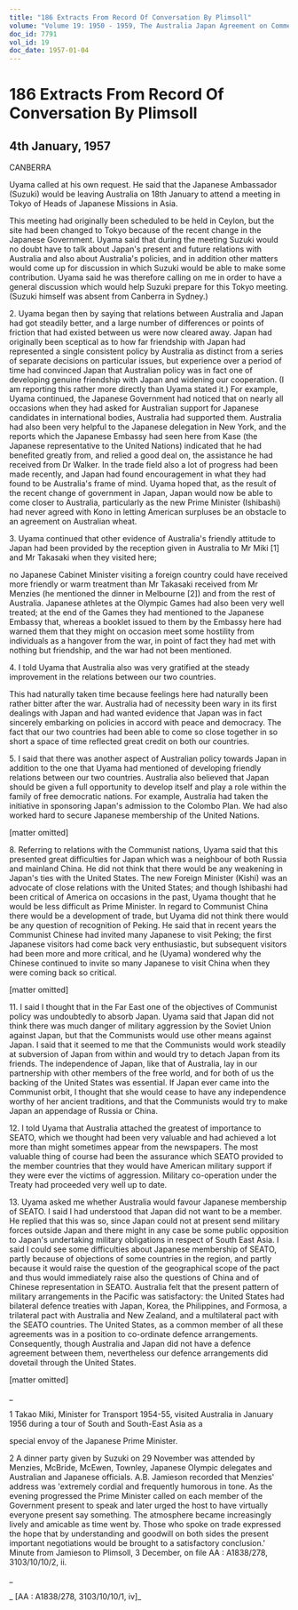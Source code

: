 ```yaml
---
title: "186 Extracts From Record Of Conversation By Plimsoll"
volume: "Volume 19: 1950 - 1959, The Australia Japan Agreement on Commerce"
doc_id: 7791
vol_id: 19
doc_date: 1957-01-04
---
```


# 186 Extracts From Record Of Conversation By Plimsoll

## 4th January, 1957

CANBERRA

Uyama called at his own request. He said that the Japanese Ambassador (Suzuki) would be leaving Australia on 18th January to attend a meeting in Tokyo of Heads of Japanese Missions in Asia.

This meeting had originally been scheduled to be held in Ceylon, but the site had been changed to Tokyo because of the recent change in the Japanese Government. Uyama said that during the meeting Suzuki would no doubt have to talk about Japan's present and future relations with Australia and also about Australia's policies, and in addition other matters would come up for discussion in which Suzuki would be able to make some contribution. Uyama said he was therefore calling on me in order to have a general discussion which would help Suzuki prepare for this Tokyo meeting. (Suzuki himself was absent from Canberra in Sydney.)

2\. Uyama began then by saying that relations between Australia and Japan had got steadily better, and a large number of differences or points of friction that had existed between us were now cleared away. Japan had originally been sceptical as to how far friendship with Japan had represented a single consistent policy by Australia as distinct from a series of separate decisions on particular issues, but experience over a period of time had convinced Japan that Australian policy was in fact one of developing genuine friendship with Japan and widening our cooperation. (I am reporting this rather more directly than Uyama stated it.) For example, Uyama continued, the Japanese Government had noticed that on nearly all occasions when they had asked for Australian support for Japanese candidates in international bodies, Australia had supported them. Australia had also been very helpful to the Japanese delegation in New York, and the reports which the Japanese Embassy had seen here from Kase (the Japanese representative to the United Nations) indicated that he had benefited greatly from, and relied a good deal on, the assistance he had received from Dr Walker. In the trade field also a lot of progress had been made recently, and Japan had found encouragement in what they had found to be Australia's frame of mind. Uyama hoped that, as the result of the recent change of government in Japan, Japan would now be able to come closer to Australia, particularly as the new Prime Minister (Ishibashi) had never agreed with Kono in letting American surpluses be an obstacle to an agreement on Australian wheat.

3\. Uyama continued that other evidence of Australia's friendly attitude to Japan had been provided by the reception given in Australia to Mr Miki [1] and Mr Takasaki when they visited here;

no Japanese Cabinet Minister visiting a foreign country could have received more friendly or warm treatment than Mr Takasaki received from Mr Menzies (he mentioned the dinner in Melbourne [2]) and from the rest of Australia. Japanese athletes at the Olympic Games had also been very well treated; at the end of the Games they had mentioned to the Japanese Embassy that, whereas a booklet issued to them by the Embassy here had warned them that they might on occasion meet some hostility from individuals as a hangover from the war, in point of fact they had met with nothing but friendship, and the war had not been mentioned.

4\. I told Uyama that Australia also was very gratified at the steady improvement in the relations between our two countries.

This had naturally taken time because feelings here had naturally been rather bitter after the war. Australia had of necessity been wary in its first dealings with Japan and had wanted evidence that Japan was in fact sincerely embarking on policies in accord with peace and democracy. The fact that our two countries had been able to come so close together in so short a space of time reflected great credit on both our countries.

5\. I said that there was another aspect of Australian policy towards Japan in addition to the one that Uyama had mentioned of developing friendly relations between our two countries. Australia also believed that Japan should be given a full opportunity to develop itself and play a role within the family of free democratic nations. For example, Australia had taken the initiative in sponsoring Japan's admission to the Colombo Plan. We had also worked hard to secure Japanese membership of the United Nations.

[matter omitted]

8\. Referring to relations with the Communist nations, Uyama said that this presented great difficulties for Japan which was a neighbour of both Russia and mainland China. He did not think that there would be any weakening in Japan's ties with the United States. The new Foreign Minister (Kishi) was an advocate of close relations with the United States; and though Ishibashi had been critical of America on occasions in the past, Uyama thought that he would be less difficult as Prime Minister. In regard to Communist China there would be a development of trade, but Uyama did not think there would be any question of recognition of Peking. He said that in recent years the Communist Chinese had invited many Japanese to visit Peking; the first Japanese visitors had come back very enthusiastic, but subsequent visitors had been more and more critical, and he (Uyama) wondered why the Chinese continued to invite so many Japanese to visit China when they were coming back so critical.

[matter omitted]

11\. I said I thought that in the Far East one of the objectives of Communist policy was undoubtedly to absorb Japan. Uyama said that Japan did not think there was much danger of military aggression by the Soviet Union against Japan, but that the Communists would use other means against Japan. I said that it seemed to me that the Communists would work steadily at subversion of Japan from within and would try to detach Japan from its friends. The independence of Japan, like that of Australia, lay in our partnership with other members of the free world, and for both of us the backing of the United States was essential. If Japan ever came into the Communist orbit, I thought that she would cease to have any independence worthy of her ancient traditions, and that the Communists would try to make Japan an appendage of Russia or China.

12\. I told Uyama that Australia attached the greatest of importance to SEATO, which we thought had been very valuable and had achieved a lot more than might sometimes appear from the newspapers. The most valuable thing of course had been the assurance which SEATO provided to the member countries that they would have American military support if they were ever the victims of aggression. Military co-operation under the Treaty had proceeded very well up to date.

13\. Uyama asked me whether Australia would favour Japanese membership of SEATO. I said I had understood that Japan did not want to be a member. He replied that this was so, since Japan could not at present send military forces outside Japan and there might in any case be some public opposition to Japan's undertaking military obligations in respect of South East Asia. I said I could see some difficulties about Japanese membership of SEATO, partly because of objections of some countries in the region, and partly because it would raise the question of the geographical scope of the pact and thus would immediately raise also the questions of China and of Chinese representation in SEATO. Australia felt that the present pattern of military arrangements in the Pacific was satisfactory: the United States had bilateral defence treaties with Japan, Korea, the Philippines, and Formosa, a trilateral pact with Australia and New Zealand, and a multilateral pact with the SEATO countries. The United States, as a common member of all these agreements was in a position to co-ordinate defence arrangements. Consequently, though Australia and Japan did not have a defence agreement between them, nevertheless our defence arrangements did dovetail through the United States.

[matter omitted]

_

1 Takao Miki, Minister for Transport 1954-55, visited Australia in January 1956 during a tour of South and South-East Asia as a 

special envoy of the Japanese Prime Minister.

2 A dinner party given by Suzuki on 29 November was attended by Menzies, McBride, McEwen, Townley, Japanese Olympic delegates and Australian and Japanese officials. A.B. Jamieson recorded that Menzies' address was 'extremely cordial and frequently humorous in tone. As the evening progressed the Prime Minister called on each member of the Government present to speak and later urged the host to have virtually everyone present say something. The atmosphere became increasingly lively and amicable as time went by. Those who spoke on trade expressed the hope that by understanding and goodwill on both sides the present important negotiations would be brought to a satisfactory conclusion.' Minute from Jamieson to Plimsoll, 3 December, on file AA : A1838/278, 3103/10/10/2, ii.

_

_ [AA : A1838/278, 3103/10/10/1, iv]_
